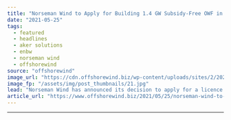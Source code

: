 ```yaml
---
title: "Norseman Wind to Apply for Building 1.4 GW Subsidy-Free OWF in Norway"
date: "2021-05-25"
tags: 
  - featured
  - headlines
  - aker solutions
  - enbw
  - norseman wind
  - offshorewind
source: "offshorewind"
image_url: "https://cdn.offshorewind.biz/wp-content/uploads/sites/2/2021/05/25133003/EnBW_illustration.jpg"
image_fp: "/assets/img/post_thumbnails/21.jpg"
lead: "Norseman Wind has announced its decision to apply for a licence to build a"
article_url: "https://www.offshorewind.biz/2021/05/25/norseman-wind-to-apply-for-building-1-4-gw-subsidy-free-owf-in-norway/"
---
```


---
